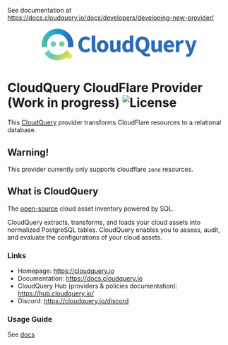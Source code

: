 See documentation at https://docs.cloudquery.io/docs/developers/developing-new-provider/

<p align="center">
<a href="https://cloudquery.io">
<img alt="cloudquery logo" width=75% src="https://github.com/cloudquery/cloudquery/raw/main/docs/images/logo.png" />
</a>
</p>

CloudQuery CloudFlare Provider (Work in progress) ![License](https://img.shields.io/github/license/cloudquery/cloudquery?style=flat-square)
==================================

This [CloudQuery](https://github.com/cloudquery/cloudquery)
provider transforms CloudFlare resources to a relational database.

## Warning!
This provider currently only supports cloudflare `zone` resources.

## What is CloudQuery

The [open-source](https://github.com/cloudquery/cloudquery) cloud asset inventory powered by SQL.

CloudQuery extracts, transforms, and loads your cloud assets into normalized PostgreSQL tables. CloudQuery enables you to assess, audit, and evaluate the configurations of your cloud assets.

### Links
* Homepage: https://cloudquery.io
* Documentation: https://docs.cloudquery.io
* CloudQuery Hub (providers & policies documentation): https://hub.cloudquery.io/
* Discord: https://cloudquery.io/discord


### Usage Guide

See [docs](docs/README.md)
